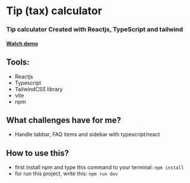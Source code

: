 # Tip (tax) calculator 
### Tip calculator Created with Reactjs, TypeScript and tailwind


#### [Watch demo](https://nafasebra.github.io/tip-calculator-reactts)

## Tools:
- Reactjs
- Typescript
- TailwindCSS library
- vite
- npm

## What challenges have for me?
- Handle tabbar, FAQ items and sidebar with typescript/react

## How to use this?
- first install npm and type this command to your terminal: `npm install`
- for run this project, write this: `npm run dev`
